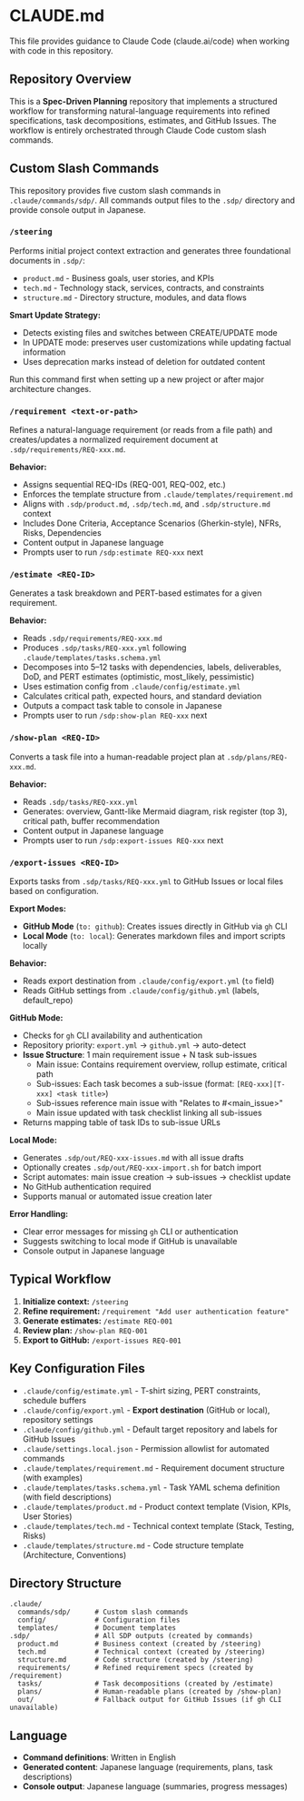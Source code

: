 # CLAUDE.md

This file provides guidance to Claude Code (claude.ai/code) when working with code in this repository.

## Repository Overview

This is a **Spec-Driven Planning** repository that implements a structured workflow for transforming natural-language requirements into refined specifications, task decompositions, estimates, and GitHub Issues. The workflow is entirely orchestrated through Claude Code custom slash commands.

## Custom Slash Commands

This repository provides five custom slash commands in `.claude/commands/sdp/`. All commands output files to the `.sdp/` directory and provide console output in Japanese.

### `/steering`
Performs initial project context extraction and generates three foundational documents in `.sdp/`:
- `product.md` - Business goals, user stories, and KPIs
- `tech.md` - Technology stack, services, contracts, and constraints
- `structure.md` - Directory structure, modules, and data flows

**Smart Update Strategy:**
- Detects existing files and switches between CREATE/UPDATE mode
- In UPDATE mode: preserves user customizations while updating factual information
- Uses deprecation marks instead of deletion for outdated content

Run this command first when setting up a new project or after major architecture changes.

### `/requirement <text-or-path>`
Refines a natural-language requirement (or reads from a file path) and creates/updates a normalized requirement document at `.sdp/requirements/REQ-xxx.md`.

**Behavior:**
- Assigns sequential REQ-IDs (REQ-001, REQ-002, etc.)
- Enforces the template structure from `.claude/templates/requirement.md`
- Aligns with `.sdp/product.md`, `.sdp/tech.md`, and `.sdp/structure.md` context
- Includes Done Criteria, Acceptance Scenarios (Gherkin-style), NFRs, Risks, Dependencies
- Content output in Japanese language
- Prompts user to run `/sdp:estimate REQ-xxx` next

### `/estimate <REQ-ID>`
Generates a task breakdown and PERT-based estimates for a given requirement.

**Behavior:**
- Reads `.sdp/requirements/REQ-xxx.md`
- Produces `.sdp/tasks/REQ-xxx.yml` following `.claude/templates/tasks.schema.yml`
- Decomposes into 5–12 tasks with dependencies, labels, deliverables, DoD, and PERT estimates (optimistic, most_likely, pessimistic)
- Uses estimation config from `.claude/config/estimate.yml`
- Calculates critical path, expected hours, and standard deviation
- Outputs a compact task table to console in Japanese
- Prompts user to run `/sdp:show-plan REQ-xxx` next

### `/show-plan <REQ-ID>`
Converts a task file into a human-readable project plan at `.sdp/plans/REQ-xxx.md`.

**Behavior:**
- Reads `.sdp/tasks/REQ-xxx.yml`
- Generates: overview, Gantt-like Mermaid diagram, risk register (top 3), critical path, buffer recommendation
- Content output in Japanese language
- Prompts user to run `/sdp:export-issues REQ-xxx` next

### `/export-issues <REQ-ID>`
Exports tasks from `.sdp/tasks/REQ-xxx.yml` to GitHub Issues or local files based on configuration.

**Export Modes:**
- **GitHub Mode** (`to: github`): Creates issues directly in GitHub via `gh` CLI
- **Local Mode** (`to: local`): Generates markdown files and import scripts locally

**Behavior:**
- Reads export destination from `.claude/config/export.yml` (`to` field)
- Reads GitHub settings from `.claude/config/github.yml` (labels, default_repo)

**GitHub Mode:**
- Checks for `gh` CLI availability and authentication
- Repository priority: `export.yml` → `github.yml` → auto-detect
- **Issue Structure**: 1 main requirement issue + N task sub-issues
  - Main issue: Contains requirement overview, rollup estimate, critical path
  - Sub-issues: Each task becomes a sub-issue (format: `[REQ-xxx][T-xxx] <task title>`)
  - Sub-issues reference main issue with "Relates to #<main_issue>"
  - Main issue updated with task checklist linking all sub-issues
- Returns mapping table of task IDs to sub-issue URLs

**Local Mode:**
- Generates `.sdp/out/REQ-xxx-issues.md` with all issue drafts
- Optionally creates `.sdp/out/REQ-xxx-import.sh` for batch import
- Script automates: main issue creation → sub-issues → checklist update
- No GitHub authentication required
- Supports manual or automated issue creation later

**Error Handling:**
- Clear error messages for missing `gh` CLI or authentication
- Suggests switching to local mode if GitHub is unavailable
- Console output in Japanese language

## Typical Workflow

1. **Initialize context:** `/steering`
2. **Refine requirement:** `/requirement "Add user authentication feature"`
3. **Generate estimates:** `/estimate REQ-001`
4. **Review plan:** `/show-plan REQ-001`
5. **Export to GitHub:** `/export-issues REQ-001`

## Key Configuration Files

- `.claude/config/estimate.yml` - T-shirt sizing, PERT constraints, schedule buffers
- `.claude/config/export.yml` - **Export destination** (GitHub or local), repository settings
- `.claude/config/github.yml` - Default target repository and labels for GitHub Issues
- `.claude/settings.local.json` - Permission allowlist for automated commands
- `.claude/templates/requirement.md` - Requirement document structure (with examples)
- `.claude/templates/tasks.schema.yml` - Task YAML schema definition (with field descriptions)
- `.claude/templates/product.md` - Product context template (Vision, KPIs, User Stories)
- `.claude/templates/tech.md` - Technical context template (Stack, Testing, Risks)
- `.claude/templates/structure.md` - Code structure template (Architecture, Conventions)

## Directory Structure

```
.claude/
  commands/sdp/      # Custom slash commands
  config/            # Configuration files
  templates/         # Document templates
.sdp/                # All SDP outputs (created by commands)
  product.md         # Business context (created by /steering)
  tech.md            # Technical context (created by /steering)
  structure.md       # Code structure (created by /steering)
  requirements/      # Refined requirement specs (created by /requirement)
  tasks/             # Task decompositions (created by /estimate)
  plans/             # Human-readable plans (created by /show-plan)
  out/               # Fallback output for GitHub Issues (if gh CLI unavailable)
```

## Language

- **Command definitions**: Written in English
- **Generated content**: Japanese language (requirements, plans, task descriptions)
- **Console output**: Japanese language (summaries, progress messages)
